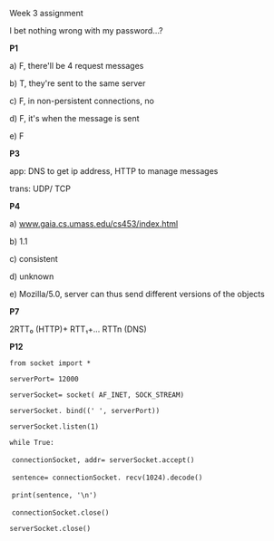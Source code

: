 Week 3 assignment



I bet nothing wrong with my password...?



**P1** 

a) F, there'll be 4 request messages

b) T, they're sent to the same server

c) F, in non-persistent connections, no

d) F, it's when the message is sent

e) F

**P3**

app: DNS to get ip address, HTTP to manage messages

trans: UDP/ TCP

**P4**

a) www.gaia.cs.umass.edu/cs453/index.html

b) 1.1

c) consistent

d) unknown

e) Mozilla/5.0, server can thus send different versions of the objects

**P7**

2RTT₀ (HTTP)+ RTT₁+... RTTn (DNS)

**P12**

`from socket import *`

`serverPort= 12000`

`serverSocket= socket( AF_INET, SOCK_STREAM)`

`serverSocket. bind((' ', serverPort))`

`serverSocket.listen(1)`

`while True:`

​    `connectionSocket, addr= serverSocket.accept()`

​    `sentence= connectionSocket. recv(1024).decode()`

​    `print(sentence, '\n')`

​    `connectionSocket.close()`

`serverSocket.close()`